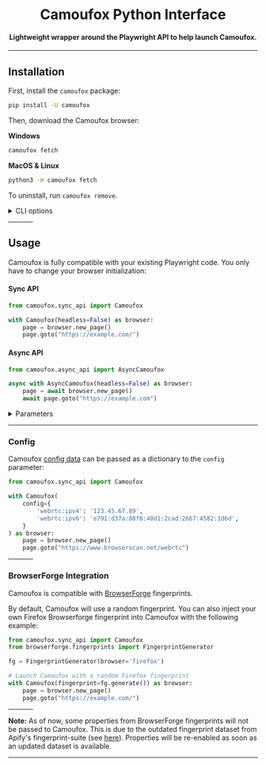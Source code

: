 <div align="center">

# Camoufox Python Interface

#### Lightweight wrapper around the Playwright API to help launch Camoufox.

</div>

---

## Installation

First, install the `camoufox` package:

```bash
pip install -U camoufox
```

Then, download the Camoufox browser:

**Windows**

```bash
camoufox fetch
```

**MacOS & Linux**

```bash
python3 -m camoufox fetch
```

To uninstall, run `camoufox remove`.

<details>
<summary>CLI options</summary>

```
Usage: python -m camoufox [OPTIONS] COMMAND [ARGS]...

Options:
  --help  Show this message and exit.

Commands:
  fetch    Fetch the latest version of Camoufox
  remove   Remove all downloaded files
  test     Open the Playwright inspector
  version  Display the current version
```

</details>

<hr width=50>

## Usage

Camoufox is fully compatible with your existing Playwright code. You only have to change your browser initialization:

#### Sync API

```python
from camoufox.sync_api import Camoufox

with Camoufox(headless=False) as browser:
    page = browser.new_page()
    page.goto("https://example.com/")
```

#### Async API

```python
from camoufox.async_api import AsyncCamoufox

async with AsyncCamoufox(headless=False) as browser:
    page = await browser.new_page()
    await page.goto("https://example.com")
```

<details>
<summary>Parameters</summary>

```
Launches a new browser instance for Camoufox.
Accepts all Playwright Firefox launch options, along with the following:

Parameters:
    config (Optional[Dict[str, Any]]):
        Camoufox properties to use. (read https://github.com/daijro/camoufox/blob/main/README.md)
    os (Optional[ListOrString]):
        Operating system to use for the fingerprint generation.
        Can be "windows", "macos", or "linux", or a list of these to choose from randomly.
        Default: ["windows", "macos", "linux"]
    block_images (Optional[bool]):
        Whether to block all images.
    block_webrtc (Optional[bool]):
        Whether to block WebRTC entirely.
    firefox_user_prefs (Optional[Dict[str, Any]]):
        Firefox user preferences to set.
    addons (Optional[List[str]]):
        List of Firefox addons to use. 
    fingerprint (Optional[Fingerprint]):
        BrowserForge fingerprint to use.
        If not provided, a random fingerprint will be generated based on the provided os & user_agent.
    exclude_addons (Optional[List[DefaultAddons]]):
        Default addons to exclude. Passed as a list of camoufox.DefaultAddons enums.
    user_agent (Optional[ListOrString]):
        User agent to use for the fingerprint generation. Either a string or a list of strings.
        Note: This must be a valid BrowserForge User-Agent string.
              To use a different user agent, set the "navigator.userAgent" preference in `config`.
    fonts (Optional[List[str]]):
        Fonts to load into Camoufox (in addition to the default fonts for the target `os`).
        Takes a list of font family names that are installed on the system.
    args (Optional[List[str]]):
        Arguments to pass to the browser.
    env (Optional[Dict[str, Union[str, float, bool]]]):
        Environment variables to set.
    executable_path (Optional[str]):
        Custom Camoufox browser executable path.
    **launch_options (Dict[str, Any]):
        Additional Firefox launch options.
```

</details>

---

### Config

Camoufox [config data](https://github.com/daijro/camoufox?tab=readme-ov-file#fingerprint-injection) can be passed as a dictionary to the `config` parameter:

```python
from camoufox.sync_api import Camoufox

with Camoufox(
    config={
        'webrtc:ipv4': '123.45.67.89',
        'webrtc:ipv6': 'e791:d37a:88f6:48d1:2cad:2667:4582:1d6d',
    }
) as browser:
    page = browser.new_page()
    page.goto("https://www.browserscan.net/webrtc")
```

<hr width=50>

### BrowserForge Integration

Camoufox is compatible with [BrowserForge](https://github.com/daijro/browserforge) fingerprints.

By default, Camoufox will use a random fingerprint. You can also inject your own Firefox Browserforge fingerprint into Camoufox with the following example:

```python
from camoufox.sync_api import Camoufox
from browserforge.fingerprints import FingerprintGenerator

fg = FingerprintGenerator(browser='firefox')

# Launch Camoufox with a random Firefox fingerprint
with Camoufox(fingerprint=fg.generate()) as browser:
    page = browser.new_page()
    page.goto("https://example.com/")
```

<hr width=50>

**Note:** As of now, some properties from BrowserForge fingerprints will not be passed to Camoufox. This is due to the outdated fingerprint dataset from Apify's fingerprint-suite (see [here](https://github.com/apify/fingerprint-suite/discussions/308)). Properties will be re-enabled as soon as an updated dataset is available.

---
